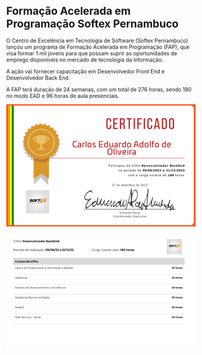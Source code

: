# Formação Acelerada em Programação Softex Pernambuco

<p>
O Centro de Excelência em Tecnologia de Software (Softex Pernambuco) lançou um programa de Formação Acelerada em Programação (FAP), 
que visa formar 1 mil jovens para que possam suprir as oportunidades de emprego disponíveis no mercado de tecnologia da informação.
</p>

<p>
A ação vai fornecer capacitação em Desenvolvedor Front End e Desenvolvedor Back End.
</p>

<p>
A FAP terá duração de 24 semanas, com um total de 276 horas, sendo 180 no modo EAD e 96 horas de aula presenciais.
</p>

<p>
<img src="https://github.com/CarlosEduardo31/Softex-Pernambuco/blob/main/Certificado/Certificado-1.png?raw=true"  title="Certificado Softex">
</p>

<p>
<img src="https://github.com/CarlosEduardo31/Softex-Pernambuco/blob/main/Certificado/Certificado-2.png?raw=true"  title="Certificado Softex">
</p>

